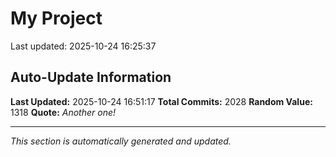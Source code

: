 # My Project


Last updated: 2025-10-24 16:25:37



















































































































































































































































































































































































































































































































































































































































































































































































































































































































































































































































































































































































































































































































































































































































































































































































































































































































































































































































































































































































































































































































































































































































































































































































































































































































## Auto-Update Information

**Last Updated:** 2025-10-24 16:51:17
**Total Commits:** 2028
**Random Value:** 1318
**Quote:** _Another one!_

---
_This section is automatically generated and updated._